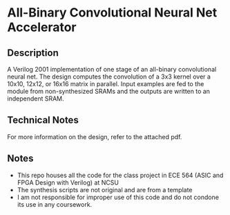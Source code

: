 # All-Binary Convolutional Neural Net Accelerator

## Description

A Verilog 2001 implementation of one stage of an all-binary convolutional neural net. The design computes the convolution of a 3x3 kernel over a 10x10, 12x12, or 16x16 matrix in parallel. Input examples are fed to the module from non-synthesized SRAMs and the outputs are written to an independent SRAM.



## Technical Notes

For more information on the design, refer to the attached pdf.

## Notes

- This repo houses all the code for the class project in ECE 564 (ASIC and FPGA Design with Verilog) at NCSU
- The synthesis scripts are not original and are from a template
- I am not responsible for improper use of this code and do not condone its use in any coursework.
